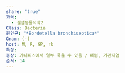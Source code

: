 ```yaml
---
share: "true"
과목:
  - 실험동물의학2
Class: Bacteria
원인균: "*Bordetella bronchiseptica*"
Gram: (-)
host: M, R, GP, rb
특징: 
증상: 기니피스에서 일부 죽을 수 있음 / 폐렴, 기관지염
순서: 14
---
```

